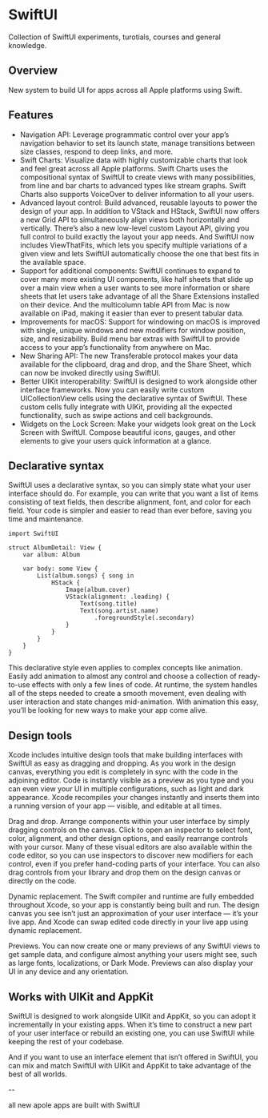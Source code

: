 # SwiftUI
Collection of SwiftUI experiments, turotials, courses and general knowledge.

## Overview
New system to build UI for apps across all Apple platforms using Swift.

## Features
- Navigation API: Leverage programmatic control over your app’s navigation behavior to set its launch state, manage transitions between size classes, respond to deep links, and more.
- Swift Charts: Visualize data with highly customizable charts that look and feel great across all Apple platforms. Swift Charts uses the compositional syntax of SwiftUI to create views with many possibilities, from line and bar charts to advanced types like stream graphs. Swift Charts also supports VoiceOver to deliver information to all your users.
- Advanced layout control: Build advanced, reusable layouts to power the design of your app. In addition to VStack and HStack, SwiftUI now offers a new Grid API to simultaneously align views both horizontally and vertically. There’s also a new low-level custom Layout API, giving you full control to build exactly the layout your app needs. And SwiftUI now includes ViewThatFits, which lets you specify multiple variations of a given view and lets SwiftUI automatically choose the one that best fits in the available space.
- Support for additional components: SwiftUI continues to expand to cover many more existing UI components, like half sheets that slide up over a main view when a user wants to see more information or share sheets that let users take advantage of all the Share Extensions installed on their device. And the multicolumn table API from Mac is now available on iPad, making it easier than ever to present tabular data.
- Improvements for macOS: Support for windowing on macOS is improved with single, unique windows and new modifiers for window position, size, and resizability. Build menu bar extras with SwiftUI to provide access to your app’s functionality from anywhere on Mac.
- New Sharing API: The new Transferable protocol makes your data available for the clipboard, drag and drop, and the Share Sheet, which can now be invoked directly using SwiftUI.
- Better UIKit interoperability: SwiftUI is designed to work alongside other interface frameworks. Now you can easily write custom UICollectionView cells using the declarative syntax of SwiftUI. These custom cells fully integrate with UIKit, providing all the expected functionality, such as swipe actions and cell backgrounds.
- Widgets on the Lock Screen: Make your widgets look great on the Lock Screen with SwiftUI. Compose beautiful icons, gauges, and other elements to give your users quick information at a glance.

## Declarative syntax
SwiftUI uses a declarative syntax, so you can simply state what your user interface should do. For example, you can write that you want a list of items consisting of text fields, then describe alignment, font, and color for each field. Your code is simpler and easier to read than ever before, saving you time and maintenance.

```
import SwiftUI

struct AlbumDetail: View {
	var album: Album

	var body: some View {
		List(album.songs) { song in 
			HStack {
				Image(album.cover)
				VStack(alignment: .leading) {
					Text(song.title)
					Text(song.artist.name)
						.foregroundStyle(.secondary)
				}
			}
		}
	}
}
```

This declarative style even applies to complex concepts like animation. Easily add animation to almost any control and choose a collection of ready-to-use effects with only a few lines of code. At runtime, the system handles all of the steps needed to create a smooth movement, even dealing with user interaction and state changes mid-animation. With animation this easy, you’ll be looking for new ways to make your app come alive.

## Design tools
Xcode includes intuitive design tools that make building interfaces with SwiftUI as easy as dragging and dropping. As you work in the design canvas, everything you edit is completely in sync with the code in the adjoining editor. Code is instantly visible as a preview as you type and you can even view your UI in multiple configurations, such as light and dark appearance. Xcode recompiles your changes instantly and inserts them into a running version of your app — visible, and editable at all times.

Drag and drop. Arrange components within your user interface by simply dragging controls on the canvas. Click to open an inspector to select font, color, alignment, and other design options, and easily rearrange controls with your cursor. Many of these visual editors are also available within the code editor, so you can use inspectors to discover new modifiers for each control, even if you prefer hand-coding parts of your interface. You can also drag controls from your library and drop them on the design canvas or directly on the code.

Dynamic replacement. The Swift compiler and runtime are fully embedded throughout Xcode, so your app is constantly being built and run. The design canvas you see isn’t just an approximation of your user interface — it’s your live app. And Xcode can swap edited code directly in your live app using dynamic replacement.

Previews. You can now create one or many previews of any SwiftUI views to get sample data, and configure almost anything your users might see, such as large fonts, localizations, or Dark Mode. Previews can also display your UI in any device and any orientation.

## Works with UIKit and AppKit
SwiftUI is designed to work alongside UIKit and AppKit, so you can adopt it incrementally in your existing apps. When it’s time to construct a new part of your user interface or rebuild an existing one, you can use SwiftUI while keeping the rest of your codebase.

And if you want to use an interface element that isn’t offered in SwiftUI, you can mix and match SwiftUI with UIKit and AppKit to take advantage of the best of all worlds.

--


all new apole apps are built with SwiftUI 